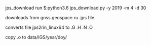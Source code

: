 jps_download
run $:python3.6 jps_download.py -y 2019 -m 4 -d 30

downloads from gnss.geospace.ru .jps file

converts file jps2rin_linux64 to .G .H .N .O

copy .o to data/IGS/year/doy/
